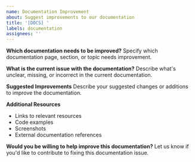 ```yaml
---
name: Documentation Improvement
about: Suggest improvements to our documentation
title: '[DOCS] '
labels: documentation
assignees: ''
---
```


**Which documentation needs to be improved?**
Specify which documentation page, section, or topic needs improvement.

**What is the current issue with the documentation?**
Describe what's unclear, missing, or incorrect in the current documentation.

**Suggested Improvements**
Describe your suggested changes or additions to improve the documentation.

**Additional Resources**
- Links to relevant resources
- Code examples
- Screenshots
- External documentation references

**Would you be willing to help improve this documentation?**
Let us know if you'd like to contribute to fixing this documentation issue. 